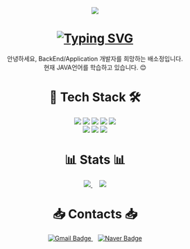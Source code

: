 <div align="center">
  <img src="https://capsule-render.vercel.app/api?type=rounded&color=2D2D2D&height=100&section=header&text=BaeSJ1&fontSize=40&fontColor=D8D8D8&animation=twinkling" />

  <h1>
    <a href="https://git.io/typing-svg">
      <img src="https://readme-typing-svg.demolab.com?font=Rubik&weight=500&size=30&pause=800&color=2D2D2D&width=435&lines=%E2%9C%A8Welcome+to+BaeSJ1+GitHub!" alt="Typing SVG" />
    </a>
  </h1>
</div>

<div align="center">
  <p>안녕하세요, BackEnd/Application 개발자를 희망하는 배소정입니다.<br>
  현재 JAVA언어를 학습하고 있습니다. 😊</p>
</div>

<div align="center">
  <h1>🔨 Tech Stack 🛠️</h1>
</div>

<p align="center">
  <img src="https://img.shields.io/badge/java-%23ED8B00.svg?style=for-the-badge&logo=openjdk&logoColor=white">
  <img src="https://img.shields.io/badge/spring-6DB33F?style=for-the-badge&logo=spring&logoColor=white">
  <img src="https://img.shields.io/badge/flutter-02569B?style=for-the-badge&logo=flutter&logoColor=white">
  <img src="https://img.shields.io/badge/firebase-FFCA28?style=for-the-badge&logo=firebase&logoColor=white">
  <img src="https://img.shields.io/badge/mysql-4479A1?style=for-the-badge&logo=mysql&logoColor=white">
  <br>
  <img src="https://img.shields.io/badge/python-3776AB?style=for-the-badge&logo=python&logoColor=white">
  <img src="https://img.shields.io/badge/c++-00599C?style=for-the-badge&logo=c%2B%2B&logoColor=white">
  <img src="https://img.shields.io/badge/javascript-F7DF1E?style=for-the-badge&logo=javascript&logoColor=black">
</p>

<div align="center">
  <h1>📊 Stats 📊</h1>
</div>

<p align="center">
  <a href="https://github.com/anuraghazra/github-readme-stats">
    <img src="http://mazassumnida.wtf/api/generate_badge?boj=qads7530" />
  </a>
  &nbsp;&nbsp;&nbsp;
  <a href="https://solved.ac/qads7530/">
    <img src="https://github-readme-stats.vercel.app/api/top-langs/?username=BaeSJ1" />
  </a>
</p>

<div align="center">
  <h1>📥 Contacts 📥</h1>
</div>

<p align="center">
  <a href="mailto:bsj9278@gmail.com">
    <img src="https://img.shields.io/badge/Gmail-d14836?style=flat-square&logo=Gmail&logoColor=white" alt="Gmail Badge" />
  </a>
  &nbsp;&nbsp;
  <a href="mailto:qads7530@naver.com">
    <img src="https://img.shields.io/badge/Naver-03C75A?style=flat-square&logo=Naver&logoColor=white" alt="Naver Badge" />
  </a>
</p>
